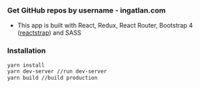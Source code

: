 ### Get GitHub repos by username - ingatlan.com
* This app is built with React, Redux, React Router, Bootstrap 4 ([reactstrap](http://reactstrap.github.io/)) and SASS

### Installation
```bash
yarn install
yarn dev-server //run dev-server
yarn build //build production
```